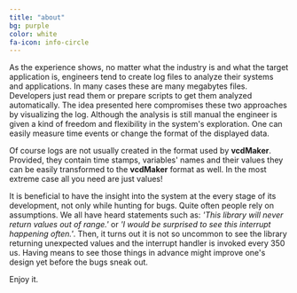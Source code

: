 ```yaml
---
title: "about"
bg: purple
color: white
fa-icon: info-circle
---
```


As the experience shows, no matter what the industry is and what the target application is, engineers tend to create log files to analyze their systems and applications. In many cases these are many megabytes files. Developers just read them or prepare scripts to get them analyzed automatically. The idea presented here compromises these two approaches by visualizing the log. Although the analysis is still manual the engineer is given a kind of freedom and flexibility in the system's exploration. One can easily measure time events or change the format of the displayed data.

Of course logs are not usually created in the format used by **vcdMaker**. Provided, they contain time stamps, variables' names and their values they can be easily transformed to the **vcdMaker** format as well. In the most extreme case all you need are just values!

It is beneficial to have the insight into the system at the every stage of its development, not only while hunting for bugs. Quite often people rely on assumptions. We all have heard statements such as: *'This library will never return values out of range.'* or *'I would be surprised to see this interrupt happening often.'*. Then, it turns out it is not so uncommon to see the library returning unexpected values and the interrupt handler is invoked every 350 us. Having means to see those things in advance might improve one's design yet before the bugs sneak out.

Enjoy it.


